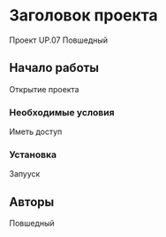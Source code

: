# Заголовок проекта

Проект UP.07 Повшедный

## Начало работы

Открытие проекта

### Необходимые условия

Иметь доступ

### Установка

Запууск


## Авторы

Повшедный
